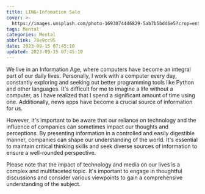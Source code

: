 ```yaml
---
title: LING-Infomation Salo
cover: >-
  https://images.unsplash.com/photo-1693074446829-5ab7b5bdd6e5?crop=entropy&cs=tinysrgb&fit=max&fm=jpg&ixid=MnwxfDB8MXxyYW5kb218MHx8fHx8fHx8MTY5NDczNTg3MA&ixlib=rb-4.0.3&q=80&w=1080
tags: Mental
categories: Mental
abbrlink: 78e9cc95
date: 2023-09-15 07:45:10
updated: 2023-09-15 07:45:10
---
```



We live in an Information Age, where computers have become an integral part of our daily lives. Personally, I work with a computer every day, constantly exploring and seeking out better programming tools like Python and other languages. It's difficult for me to imagine a life without a computer, as I have realized that I spend a significant amount of time using one. Additionally, news apps have become a crucial source of information for us.

However, it's important to be aware that our reliance on technology and the influence of companies can sometimes impact our thoughts and perceptions. By presenting information in a controlled and easily digestible manner, companies can shape our understanding of the world. It's essential to maintain critical thinking skills and seek diverse sources of information to ensure a well-rounded perspective.

Please note that the impact of technology and media on our lives is a complex and multifaceted topic. It's important to engage in thoughtful discussions and consider various viewpoints to gain a comprehensive understanding of the subject.

